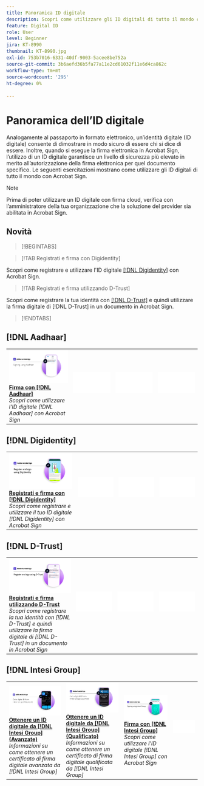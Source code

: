 ```yaml
---
title: Panoramica ID digitale
description: Scopri come utilizzare gli ID digitali di tutto il mondo con Acrobat Sign
feature: Digital ID
role: User
level: Beginner
jira: KT-8990
thumbnail: KT-8990.jpg
exl-id: 753b7016-6331-40df-9003-5acee8be752a
source-git-commit: 3b6aefd36b5fa77a11e2cd61032f11e6d4ca862c
workflow-type: tm+mt
source-wordcount: '295'
ht-degree: 0%

---
```


# Panoramica dell’ID digitale

Analogamente al passaporto in formato elettronico, un’identità digitale (ID digitale) consente di dimostrare in modo sicuro di essere chi si dice di essere. Inoltre, quando si esegue la firma elettronica in Acrobat Sign, l’utilizzo di un ID digitale garantisce un livello di sicurezza più elevato in merito all’autorizzazione della firma elettronica per quel documento specifico. Le seguenti esercitazioni mostrano come utilizzare gli ID digitali di tutto il mondo con Acrobat Sign.

>[!NOTE]
>
>Prima di poter utilizzare un ID digitale con firma cloud, verifica con l’amministratore della tua organizzazione che la soluzione del provider sia abilitata in Acrobat Sign.

## Novità

>[!BEGINTABS]

>[!TAB Registrati e firma con Digidentity]

Scopri come registrare e utilizzare l&#39;ID digitale [[!DNL Digidentity]](digidentity-sign.md) con Acrobat Sign.

>[!TAB Registrati e firma utilizzando D-Trust]

Scopri come registrare la tua identità con [[!DNL D-Trust]](d-trust.md) e quindi utilizzare la firma digitale di [!DNL D-Trust] in un documento in Acrobat Sign.

>[!ENDTABS]

## [!DNL Aadhaar]

<table style="table-layout:fixed">
<tr>
 <td>
    <a href="aadhaar-sign.md">
      <img alt="Firma con [!DNL Aadhaar]" src="assets/Aadhaarsign_1280.png" />
    </a>
    <div>
    <a href="aadhaar-sign.md"><strong>Firma con [!DNL Aadhaar]</strong></a>
    </div>
    <em>Scopri come utilizzare l'ID digitale [!DNL Aadhaar] con Acrobat Sign</em>
    <br>
  </td>
  <td>
    <img alt="Spaziatore" src="../assets/Whitespacer.png" />
    <div>
    <br>
  </td>
  <td>
    <img alt="Spaziatore" src="../assets/Whitespacer.png" />
    <div>
    <br>
  </td>
  <td>
    <img alt="Spaziatore" src="../assets/Whitespacer.png" />
    <div>
    <br>
  </td>
</tr>
</table>

## [!DNL Digidentity]

<table style="table-layout:fixed">
<tr>
  <td>
    <a href="digidentity-sign.md">
      <img alt="Registrati e firma utilizzando un ID digitale [!DNL Digidentity]" src="assets/Digidentitysign_1280.png" />
    </a>
    <div>
    <a href="digidentity-sign.md"><strong>Registrati e firma con [!DNL Digidentity]</strong></a>
    </div>
    <em>Scopri come registrare e utilizzare il tuo ID digitale [!DNL Digidentity] con Acrobat Sign</em>
    <br>
  </td>
  <td>
    <img alt="Spaziatore" src="../assets/Whitespacer.png" />
    <div>
    <br>
  </td>
  <td>
    <img alt="Spaziatore" src="../assets/Whitespacer.png" />
    <div>
    <br>
  </td>
  <td>
    <img alt="Spaziatore" src="../assets/Whitespacer.png" />
    <div>
    <br>
  </td>
</tr>
</table>

## [!DNL D-Trust]

<table style="table-layout:fixed">
<tr>
  <td>
    <a href="d-trust.md">
      <img alt="Registrati e firma utilizzando D-Trust" src="assets/Dtrust.png" />
    </a>
    <div>
    <a href="d-trust.md"><strong>Registrati e firma utilizzando D-Trust</strong></a>
    </div>
    <em>Scopri come registrare la tua identità con [!DNL D-Trust] e quindi utilizzare la firma digitale di [!DNL D-Trust] in un documento in Acrobat Sign</em>
    <br>
  </td>
  <td>
    <img alt="Spaziatore" src="../assets/Whitespacer.png" />
    <div>
    <br>
  </td>
  <td>
    <img alt="Spaziatore" src="../assets/Whitespacer.png" />
    <div>
    <br>
  </td>
  <td>
    <img alt="Spaziatore" src="../assets/Whitespacer.png" />
    <div>
    <br>
  </td>
  </tr>
  </table>

## [!DNL Intesi Group]

<table style="table-layout:fixed">
<tr>
  <td>
    <a href="intesi-advanced.md">
      <img alt="Ottenere un ID digitale da Intesi Group (Advanced)" src="assets/IntesiAdvanced_1280.png" />
    </a>
    <div>
    <a href="intesi-advanced.md"><strong>Ottenere un ID digitale da [!DNL Intesi Group] (Avanzate)</strong></a>
    </div>
    <em>Informazioni su come ottenere un certificato di firma digitale avanzata da [!DNL Intesi Group]</em>
    <br>
  </td>
  <td>
    <a href="intesi-qualified.md">
      <img alt="Ottieni un ID digitale da [!DNL Intesi Group] (qualificato)" src="assets/IntesiQualified_1280.png" />
    </a>
    <div>
    <a href="intesi-qualified.md"><strong>Ottenere un ID digitale da [!DNL Intesi Group] (Qualificato)</strong></a>
    </div>
    <em>Informazioni su come ottenere un certificato di firma digitale qualificata da [!DNL Intesi Group]</em>
    <br>
  </td>
  <td>
    <a href="intesi-sign.md">
      <img alt="Firma con Intesi Group" src="assets/IntesiSign_1280.png" />
    </a>
    <div>
    <a href="intesi-sign.md"><strong>Firma con [!DNL Intesi Group]</strong></a>
    </div>
    <em>Scopri come utilizzare l'ID digitale [!DNL Intesi Group] con Acrobat Sign</em>
    <br>
  </td>
  <td>
    <img alt="Spaziatore" src="../assets/Whitespacer.png" />
    <div>
    <br>
  </td>
</tr>
</table>
